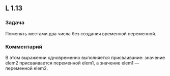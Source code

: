 ## L 1.13

### Задача
Поменять местами два числа без создания временной переменной.

### Комментарий
В этом выражении одновременно выполняется присваивание: значение elem2 присваивается переменной elem1, а значение elem1 — переменной elem2.